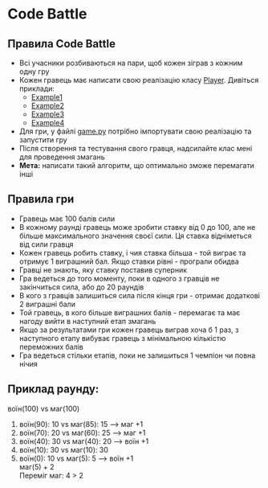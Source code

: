# Code Battle

## Правила Code Battle
- Всі учасники розбиваються на пари, щоб кожен зіграв з кожним одну гру
- Кожен гравець має написати свою реалізацію класу [Player](player.py). Дивіться приклади:
  - [Example1](examples/examplewarrior.py)
  - [Example2](examples/examplerogue.py)
  - [Example3](examples/examplemage.py)
  - [Example4](examples/examplemonk.py)
- Для гри, у файлі [game.py](game.py) потрібно імпортувати свою реалізацію та запустити гру
- Після створення та тестування свого гравця, надсилайте клас мені для проведення змагань
- **Мета:** написати такий алгоритм, що оптимально зможе перемагати інші

## Правила гри
- Гравець має 100 балів сили
- В кожному раунді гравець може зробити ставку від 0 до 100, але не більше максимального значення своєї сили. Ця ставка відніметься від сили гравця
- Кожен гравець робить ставку, і чия ставка більша - той виграє та отримує 1 виграшний бал. Якщо ставки рівні - програли обидва
- Гравці не знають, яку ставку поставив суперник
- Гра ведеться до того моменту, поки в одного з гравців не закінчиться сила, або до 20 раундів
- В кого з гравців залишиться сила після кінця гри - отримає додаткові 2 виграшні бали
- Той гравець, в кого більше виграшних балів - перемагає та має нагоду вийти в наступний етап змагань
- Якщо за результатами гри кожен гравець виграв хоча б 1 раз, з наступного етапу вибуває гравець з мінімальною кількістю переможних балів
- Гра ведеться стільки етапів, поки не залишиться 1 чемпіон чи повна нічия

## Приклад раунду:
воїн(100) vs маг(100)  
1. воїн(90): 10 vs маг(85): 15 --> маг +1
2. воїн(70): 20 vs маг(60): 25 --> маг +1
3. воїн(40): 30 vs маг(40): 20 --> воїн +1
4. воїн(10): 30 vs маг(10): 30
5. воїн(0): 10 vs маг(5): 5 --> воїн +1  
маг(5) + 2  
Переміг маг: 4 > 2  